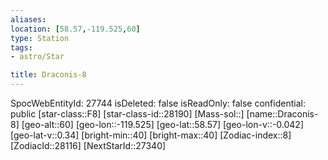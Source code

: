 ```yaml
---
aliases: 
location: [58.57,-119.525,60]
type: Station
tags:
- astro/Star

title: Draconis-8
---
```

SpocWebEntityId: 27744
isDeleted: false
isReadOnly: false
confidential: public
[star-class::F8]
[star-class-id::28190]
[Mass-sol::]
[name::Draconis-8]
[geo-alt::60]
[geo-lon::-119.525]
[geo-lat::58.57]
[geo-lon-v::-0.042]
[geo-lat-v::0.34]
[bright-min::40]
[bright-max::40]
[Zodiac-index::8]
[ZodiacId::28116]
[NextStarId::27340]



